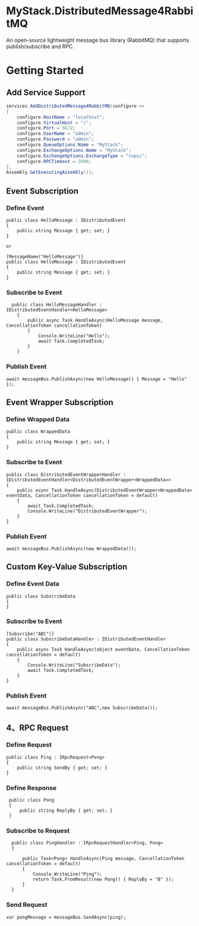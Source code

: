 # MyStack.DistributedMessage4RabbitMQ

An open-source lightweight message bus library (RabbitMQ) that supports publish/subscribe and RPC.

# Getting Started

## Add Service Support
```csharp 
services.AddDistributedMessage4RabbitMQ(configure =>
{
    configure.HostName = "localhost";
    configure.VirtualHost = "/";
    configure.Port = 5672;
    configure.UserName = "admin";
    configure.Password = "admin";
    configure.QueueOptions.Name = "MyStack";
    configure.ExchangeOptions.Name = "MyStack";
    configure.ExchangeOptions.ExchangeType = "topic";
    configure.RPCTimeout = 2000;
},
Assembly.GetExecutingAssembly());
```

## Event Subscription
### Define Event
```
public class HelloMessage : IDistributedEvent
{
    public string Message { get; set; }
}

or

[MessageName("HelloMessage")]
public class HelloMessage : IDistributedEvent
{
    public string Message { get; set; }
}
```

### Subscribe to Event  
```
  public class HelloMessageHandler : IDistributedEventHandler<HelloMessage>
    {
        public async Task HandleAsync(HelloMessage message, CancellationToken cancellationToken)
        {
            Console.WriteLine("Hello");
            await Task.CompletedTask;
        }
    }
```
### Publish Event
```
await messageBus.PublishAsync(new HelloMessage() { Message = "Hello" });
```


## Event Wrapper Subscription
### Define Wrapped Data
``` 
public class WrappedData 
{
    public string Message { get; set; }
}

```

### Subscribe to Event
```
public class DistributedEventWrapperHandler : IDistributedEventHandler<DistributedEventWrapper<WrappedData>>
{
    public async Task HandleAsync(DistributedEventWrapper<WrappedData> eventData, CancellationToken cancellationToken = default)
    {
        await Task.CompletedTask;
        Console.WriteLine("DistributedEventWrapper");
    }
}
```
### Publish Event
```
await messageBus.PublishAsync(new WrappedData());
```

## Custom Key-Value Subscription
### Define Event Data
``` 
public class SubscribeData
{
}

```

### Subscribe to Event
```
[Subscribe("ABC")]
public class SubscribeDataHandler : IDistributedEventHandler
{
    public async Task HandleAsync(object eventData, CancellationToken cancellationToken = default)
    {
        Console.WriteLine("SubscribeData");
        await Task.CompletedTask;
    }
}
```
### Publish Event
```
await messageBus.PublishAsync("ABC",new SubscribeData());
```



## 4、RPC Request
### Define Request
```
public class Ping : IRpcRequest<Pong>
{
    public string SendBy { get; set; }
}
```
### Define Response
```
 public class Pong
 {
     public string ReplyBy { get; set; }
 }
```

### Subscribe to Request
```
  public class PingHandler : IRpcRequestHandler<Ping, Pong>
  {

      public Task<Pong> HandleAsync(Ping message, CancellationToken cancellationToken = default)
      {
          Console.WriteLine("Ping");
          return Task.FromResult(new Pong() { ReplyBy = "B" });
      }
  }
```
### Send Request
```
var pongMessage = messageBus.SendAsync(ping);
```